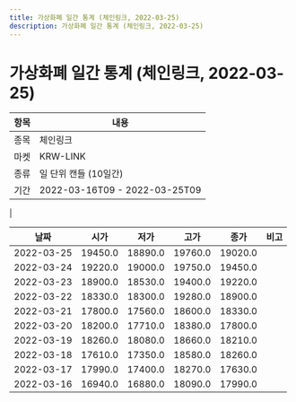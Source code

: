 ```yaml
---
title: 가상화폐 일간 통계 (체인링크, 2022-03-25)
description: 가상화폐 일간 통계 (체인링크, 2022-03-25)
---
```


가상화폐 일간 통계 (체인링크, 2022-03-25)
===

|항목|내용|
|--|--|
|종목|체인링크|
|마켓|KRW-LINK|
|종류|일 단위 캔들 (10일간)|
|기간|2022-03-16T09 - 2022-03-25T09
|

|날짜|시가|저가|고가|종가|비고|
|--|--|--|--|--|--|
|2022-03-25|19450.0|18890.0|19760.0|19020.0|    |
|2022-03-24|19220.0|19000.0|19750.0|19450.0|    |
|2022-03-23|18900.0|18530.0|19400.0|19220.0|    |
|2022-03-22|18330.0|18300.0|19280.0|18900.0|    |
|2022-03-21|17800.0|17560.0|18600.0|18330.0|    |
|2022-03-20|18200.0|17710.0|18380.0|17800.0|    |
|2022-03-19|18260.0|18080.0|18660.0|18210.0|    |
|2022-03-18|17610.0|17350.0|18580.0|18260.0|    |
|2022-03-17|17990.0|17400.0|18270.0|17630.0|    |
|2022-03-16|16940.0|16880.0|18090.0|17990.0|    |

